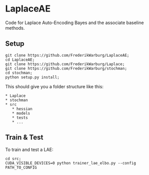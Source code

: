 # LaplaceAE

Code for Laplace Auto-Encoding Bayes and the associate baseline methods.

## Setup

```
git clone https://github.com/FrederikWarburg/LaplaceAE;
cd LaplaceAE;
git clone https://github.com/FrederikWarburg/Laplace;
git clone https://github.com/FrederikWarburg/stochman;
cd stochman;
python setup.py install;
```
This should give you a folder structure like this:

```
* Laplace
* stochman
* src
   * hessian
   * models
   * tests
   * ...
```

## Train & Test

To train and test a LAE:

```
cd src; 
CUDA_VISIBLE_DEVICES=0 python trainer_lae_elbo.py --config PATH_TO_CONFIG
```
